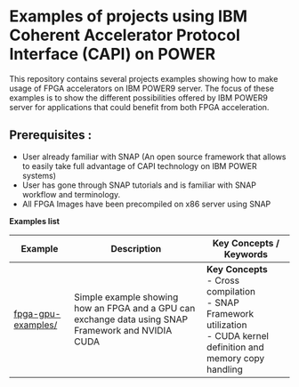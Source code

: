 # Examples of projects using IBM Coherent Accelerator Protocol Interface (CAPI) on POWER

This repository contains several projects examples showing how to make usage of FPGA accelerators on IBM POWER9 server. The focus of these examples is to show the different possibilities offered by IBM POWER9 server for applications that could benefit from both FPGA acceleration.

## Prerequisites :
- User already familiar with SNAP (An open source framework that allows to easily take full advantage of CAPI technology on IBM POWER systems)
- User has gone through SNAP tutorials and is familiar with SNAP workflow and terminology.
- All FPGA Images have been precompiled on x86 server using SNAP


__Examples list__ 

Example        | Description           | Key Concepts / Keywords 
---------------|-----------------------|-------------------------
[fpga-gpu-examples/][]| Simple example showing how an FPGA and a GPU can exchange data using SNAP Framework and NVIDIA CUDA|__Key__ __Concepts__<br> - Cross compilation <br> - SNAP Framework utilization<br> - CUDA kernel definition and memory copy handling

[fpga-gpu-examples/]:fpga-gpu-examples/
